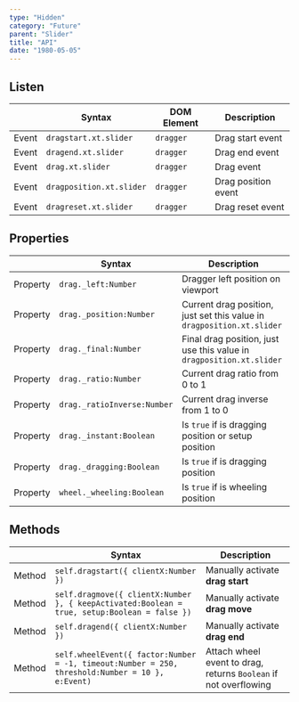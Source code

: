 ```yaml
---
type: "Hidden"
category: "Future"
parent: "Slider"
title: "API"
date: "1980-05-05"
---
```


## Listen

<div class="xt-overflow-sub overflow-y-hidden overflow-x-scroll my-5 xt-my-auto w-full">

|                         | Syntax                                    | DOM Element                    | Description                   |
| ----------------------- | ----------------------------------------- | ----------------------------- | ----------------------------- |
| Event                   | `dragstart.xt.slider`           | `dragger` | Drag start event             |
| Event                   | `dragend.xt.slider`           | `dragger` | Drag end event             |
| Event                   | `drag.xt.slider`           | `dragger` | Drag event             |
| Event                   | `dragposition.xt.slider`           | `dragger` | Drag position event             |
| Event                   | `dragreset.xt.slider`           | `dragger` | Drag reset event             |

</div>

## Properties

<div class="xt-overflow-sub overflow-y-hidden overflow-x-scroll my-5 xt-my-auto w-full">

|                         | Syntax                                   | Description                   |
| ----------------------- | ---------------------------------------- | ----------------------------- |
| Property                   | `drag._left:Number`       | Dragger left position on viewport             |
| Property                   | `drag._position:Number`       | Current drag position, just set this value in `dragposition.xt.slider`             |
| Property                   | `drag._final:Number`       | Final drag position, just use this value in `dragposition.xt.slider`             |
| Property                   | `drag._ratio:Number`       | Current drag ratio from 0 to 1             |
| Property                   | `drag._ratioInverse:Number`       | Current drag inverse from 1 to 0             |
| Property                   | `drag._instant:Boolean`       | Is `true` if is dragging position or setup position 
| Property                   | `drag._dragging:Boolean`       | Is `true` if is dragging position
| Property                   | `wheel._wheeling:Boolean`       | Is `true` if is wheeling position

</div>

## Methods

<div class="xt-overflow-sub overflow-y-hidden overflow-x-scroll my-5 xt-my-auto w-full">

|                         | Syntax                                    | Description                   |
| ----------------------- | ----------------------------------------- | ----------------------------- |
| Method                  | `self.dragstart({ clientX:Number })`                          | Manually activate **drag start**             |
| Method                  | `self.dragmove({ clientX:Number }, { keepActivated:Boolean = true, setup:Boolean = false })`                          | Manually activate **drag move**             |
| Method                  | `self.dragend({ clientX:Number })`                          | Manually activate **drag end**             |
| Method                  | `self.wheelEvent({ factor:Number = -1, timeout:Number = 250, threshold:Number = 10 }, e:Event)`                          | Attach wheel event to drag, returns `Boolean` if not overflowing             |

</div>
